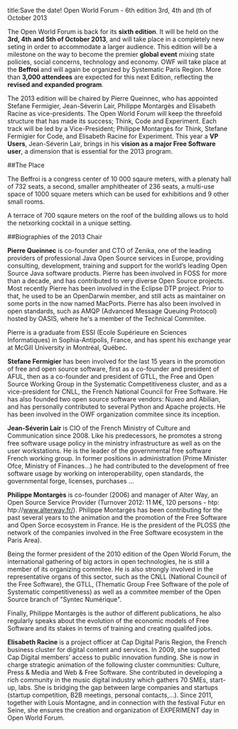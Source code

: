 title:Save the date! Open World Forum - 6th edition 3rd, 4th and (th of October 2013

The Open World Forum is back for its **sixth edition**. It will be held on the **3rd, 4th and 5th of October 2013**, and will take place in a completely new seting in order to accommodate a larger audience. This edition will be a milestone on the way to become the premier **global event** mixing state policies, social concerns, technology and economy. OWF will take place at the **Beffroi** and will again be organized by Systematic Paris Region. More than **3,000 attendees** are expected for this next Edition, reflecting the **revised and expanded program**.

The 2013 edition will be chaired by Pierre Queinnec, who has appointed Stefane Fermigier, Jean-Séverin Lair, Philippe Montargès and Elisabeth Racine as vice-presidents. The Open World Forum will keep the threefold structure that has made its success; Think, Code and Experiment. Each track will be led by a Vice-President; Philippe Montargès for Think, Stefane Fermigier for Code, and Elisabeth Racine for Experiment. This year a **VP Users**, Jean-Séverin Lair, brings in his **vision as a major Free Software user**, a dimension that is essential for the 2013 program.

##The Place

The Beffroi is a congress center of 10 000 sqaure meters, with a plenaty hall of 732 seats, a second, smaller amphitheater of 236 seats, a multi-use space of 1000 square meters which can be used for exhibitions and 9 other small rooms.

A terrace of 700 sqaure meters on the roof of the building allows us to hold the netxorking cocktail in a unique setting.

##Biographies of the 2013 Chair

**Pierre Queinnec** is co-founder and CTO of Zenika, one of the leading providers of professional Java Open Source services in Europe, providing consulting, development, training and support for the world’s leading Open Source Java software products. Pierre has been involved in FOSS for more than a decade, and has contributed to very diverse Open Source projects. Most recently Pierre has been involved in the Eclipse DTP project. Prior to that, he used to be an OpenDarwin member, and still acts as maintainer on some ports in the now named MacPorts. Pierre has also been involved in open standards, such as AMQP (Advanced Message Queuing Protocol) hosted by OASIS, where he's a member of the Technical Commitee.

Pierre is a graduate from ESSI (Ecole Supérieure en Sciences Informatiques) in Sophia-Antipolis, France, and has spent his exchange year at McGill University in Montréal, Québec.

**Stefane Fermigier** has been involved for the last 15 years in the promotion of free and open source software, first as a co-founder and president of AFUL, then as a co-founder and president of GTLL, the Free and Open Source Working Group in the Systematic Competitiveness cluster, and as a vice-president for CNLL, the French National Council for Free Software. He has also founded two open source software vendors: Nuxeo and Abilian, and has personally contributed to several Python and Apache projects. He has been involved in the OWF organization commitee since its inception.

**Jean-Séverin Lair** is CIO of the French Ministry of Culture and Communication since 2008. Like his predecessors, he promotes a strong free software usage policy in the ministry infrastructure as well as on the user workstations. He is the leader of the governmental free software French working group. In former positions in administration (Prime Minister Ofce, Ministry of Finances...) he had contributed to the development of free software usage by working on interoperability, open standards, the governmental forge, licenses, purchases ...

**Philippe Montargès** is co-founder (2006) and manager of Alter Way, an Open Source Service Provider (Turnover 2012: 11 M€, 120 persons - htp: htp://www.alterway.fr/). Philippe Montargès has been contributing for the past several years to the animation and the promotion of the Free Software and Open Sorce ecosystem in France. He is the president of the PLOSS (the network of the companies involved in the Free Software ecosystem in the Paris Area).

Being the former president of the 2010 edition of the Open World Forum, the international gathering of big actors in open technologies, he is still a member of its organizing commitee. He is also strongly involved in the representative organs of this sector, such as the CNLL (National Council of the Free Software), the GTLL, (Thematic Group Free Software of the pole of Systematic competitiveness) as well as a commitee member of the Open Source branch of "Syntec Numérique".

Finally, Philippe Montargès is the author of different publications, he also regularly speaks about the evolution of the economic models of Free Software and its stakes in terms of training and creating qualifed jobs.


**Elisabeth Racine** is a project officer at Cap Digital Paris Region, the French business cluster for digital content and services. In 2009, she supported Cap Digital members’ access to public innovation funding. She is now in charge strategic animation of the following cluster communities: Culture, Press & Media and Web & Free Software. She contributed in developing a rich community in the music digital industry which gathers 70 SMEs, start-up, labs. She is bridging the gap between large companies and startups (startup competition, B2B meetings, personal contacts,…). Since 2011, together with Louis Montagne, and in connection with the festival Futur en Seine, she ensures the creation and organization of EXPERIMENT day in Open World Forum.
